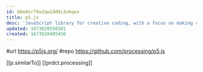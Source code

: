```yaml
---
id: b8o8xr79x2qw1dd9i3vkqex
title: p5.js
desc: 'JavaScript library for creative coding, with a focus on making coding accessible and inclusive for artists, designers, educators, beginners'
updated: 1673928550301
created: 1673928405450
---
```


#url https://p5js.org/
#repo https://github.com/processing/p5.js

[[p.similarTo]] [[prdct.processing]]
